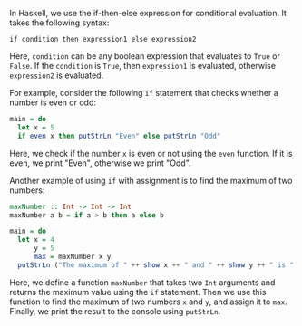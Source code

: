 In Haskell, we use the if-then-else expression for conditional evaluation. It takes the following syntax:

```
if condition then expression1 else expression2
```

Here, `condition` can be any boolean expression that evaluates to `True` or `False`. If the `condition` is `True`, then `expression1` is evaluated, otherwise `expression2` is evaluated.

For example, consider the following `if` statement that checks whether a number is even or odd:

```haskell
main = do
  let x = 5
  if even x then putStrLn "Even" else putStrLn "Odd"
```

Here, we check if the number `x` is even or not using the `even` function. If it is even, we print "Even", otherwise we print "Odd".

Another example of using `if` with assignment is to find the maximum of two numbers:

```haskell
maxNumber :: Int -> Int -> Int
maxNumber a b = if a > b then a else b

main = do
  let x = 4
      y = 5
      max = maxNumber x y
  putStrLn ("The maximum of " ++ show x ++ " and " ++ show y ++ " is " ++ show max)
```

Here, we define a function `maxNumber` that takes two `Int` arguments and returns the maximum value using the `if` statement. Then we use this function to find the maximum of two numbers `x` and `y`, and assign it to `max`. Finally, we print the result to the console using `putStrLn`.